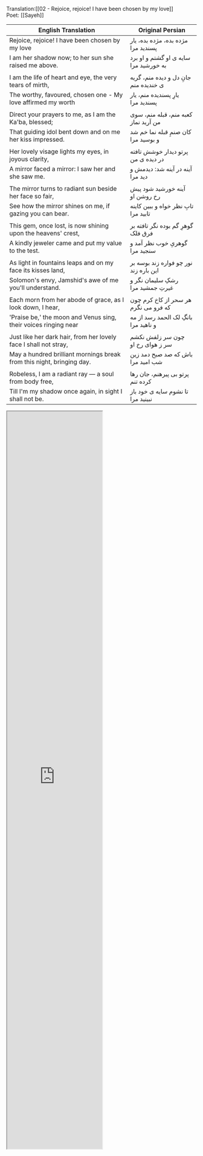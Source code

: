 
Translation:[[02 - Rejoice, rejoice! I have been chosen by my love]]  
Poet: [[Sayeh]] 

| English Translation                                                   | Original Persian                      |
| --------------------------------------------------------------------- | ------------------------------------- |
| Rejoice, rejoice! I have been chosen by my love                       | مژده بده، مژده بده، یار پسندید مرا    |
| I am her shadow now; to her sun she raised me above.                  | سایه ی او گشتم و او برد به خورشید مرا |
|                                                                       |                                       |
| I am the life of heart and eye, the very tears of mirth,              | جانِ دل و دیده منم، گریه ی خندیده منم |
| The worthy, favoured, chosen one - My love affirmed my worth          | یارِ پسندیده منم، یار پسندید مرا      |
|                                                                       |                                       |
| Direct your prayers to me, as I am the Ka'ba, blessed;                | کعبه منم، قبله منم، سوی من آرید نماز  |
| That guiding idol bent down and on me her kiss impressed.             | کان صنمِ قبله نما خم شد و بوسید مرا   |
|                                                                       |                                       |
| Her lovely visage lights my eyes, in joyous clarity,                  | پرتو دیدار خوشش تافته در دیده ی من    |
| A mirror faced a mirror: I saw her and she saw me.                    | آینه در آینه شد: دیدمش و دید مرا      |
|                                                                       |                                       |
| The mirror turns to radiant sun beside her face so fair,              | آینه خورشید شود پیش رخ روشن او        |
| See how the mirror shines on me, if gazing you can bear.              | تابِ نظر خواه و ببین کاینه تابید مرا  |
|                                                                       |                                       |
| This gem, once lost, is now shining upon the heavens' crest,          | گوهرِ گم بوده نگر تافته بر فرق فلک    |
| A kindly jeweler came and put my value to the test.                   | گوهریِ خوب نظر آمد و سنجید مرا        |
|                                                                       |                                       |
| As light in fountains leaps and on my face its kisses land,           | نور چو فواره زند بوسه بر این باره زند |
| Solomon's envy, Jamshid's awe of me you'll understand.                | رشکِ سلیمان نگر و غیرتِ جمشید مرا     |
|                                                                       |                                       |
| Each morn from her abode of grace, as I look down, I hear,            | هر سحر از کاخ کرم چون که فرو می نگرم  |
| 'Praise be,' the moon and Venus sing, their voices ringing near       | بانگِ لک الحمد رسد از مه و ناهید مرا  |
|                                                                       |                                       |
| Just like her dark hair, from her lovely face I shall not stray,      | چون سر زلفش نکشم سر ز هوای رخ او      |
| May a hundred brilliant mornings break from this night, bringing day. | باش که صد صبح دمد زین شب امید مرا     |
|                                                                       |                                       |
| Robeless, I am a radiant ray — a soul from body free,                 | پرتو بی پیرهنم، جان رها کرده تنم      |
| Till I'm my shadow once again, in sight I shall not be.               | تا نشوم سایه ی خود باز نبینید مرا     |

<iframe title="Ayeneh Dar Ayeneh" src="https://www.youtube.com/embed/TVxwpdHEATY?start=85&amp;feature=oembed" height="50" width="75" style="aspect-ratio: 1 / 1; width: 50%; height: 50%;" allowfullscreen="" allow="fullscreen"></iframe>
